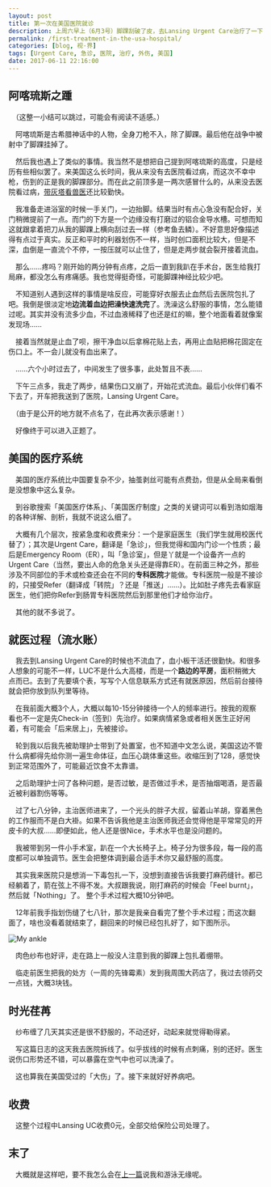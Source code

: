 ```yaml
---
layout: post
title: 第一次在美国医院就诊
description: 上周六早上（6月3号）脚踝刮破了皮，去Lansing Urgent Care治疗了一下。这也是我自己第一次在美国医院就诊。
permalink: /first-treatment-in-the-usa-hospital/
categories: [blog, 视·界]
tags: [Urgent Care, 急诊, 医院, 治疗, 外伤, 美国]
date: 2017-06-11 22:16:00
--- 
```


<!--「http://lanternd.qiniudn.com/Pic4Post/」-->

## 阿喀琉斯之踵

　（这整一小结可以跳过，可能会有阅读不适感。）

　阿喀琉斯是古希腊神话中的人物，全身刀枪不入，除了脚踝。最后他在战争中被射中了脚踝挂掉了。

　然后我也遇上了类似的事情。我当然不是想把自己提到阿喀琉斯的高度，只是经历有些相似罢了。来美国这么长时间，我从来没有去医院看过病，而这次不幸中枪，伤到的正是我的脚踝部分。而在此之前顶多是一两次感冒什么的，从来没去医院看过病，[带灰塔看兽医](/cat-huita-got-sick/)还比较勤快。

　我准备走进浴室的时候一手关门，一边抬脚。结果当时有点心急没有配合好，关门稍微提前了一点。而门的下方是一个边缘没有打磨过的铝合金导水槽。可想而知这就跟拿着把刀从我的脚踝上横向刮过去一样（参考鱼去鳞）。不好意思好像描述得有点过于真实。反正和平时的利器划伤不一样，当时创口面积比较大，但是不深，血倒是一直流个不停，一按压就可以止住了，但是走两步就会裂开接着流血。

　那么……疼吗？刚开始的两分钟有点疼，之后一直到我趴在手术台，医生给我打局麻，都没怎么有疼痛感。我也觉得挺奇怪，可能脚踝神经比较少吧。

　不知道别人遇到这样的事情是啥反应，可能穿好衣服去止血然后去医院包扎了吧。我倒是很淡定地**边流着血边把澡快速洗完**了。洗澡这么舒服的事情，怎么能错过呢。其实并没有流多少血，不过血液稀释了也还是红的嘛，整个地面看着就像案发现场……

　接着当然就是止血了呗，擦干净血以后拿棉花贴上去，再用止血贴把棉花固定在伤口上。不一会儿就没有血出来了。

　……六个小时过去了，中间发生了很多事，此处暂且不表……

　下午三点多，我走了两步，结果伤口又崩了，开始花式流血。最后小伙伴们看不下去了，开车把我送到了医院，Lansing Urgent Care。

　（由于是公开的地方就不点名了，在此再次表示感谢！）

　好像终于可以进入正题了。

## 美国的医疗系统

　美国的医疗系统比中国要复杂不少，抽茧剥丝可能有点费劲，但是从全局来看倒是没想象中这么复杂。

　到谷歌搜索「美国医疗体系」、「美国医疗制度」之类的关键词可以看到浩如烟海的各种详解、剖析，我就不说这么细了。

　大概有几个层次，按紧急度和收费来分：一个是家庭医生（我们学生就用校医代替了）；其次是Urgent Care，翻译是「急诊」，但我觉得和国内门诊一个性质；最后是Emergency Room（ER），叫「急诊室」，但是丫就是一个设备齐一点的Urgent Care（当然，要出人命的危急关头还是得靠ER）。在前面三种之外，那些涉及不同部位的手术或检查还会在不同的**专科医院**才能做。专科医院一般是不接诊的，只接受Refer（翻译成「转院」？还是「推送」……）。比如肚子疼先去看家庭医生，他们把你Refer到肠胃专科医院然后到那里他们才给你治疗。

　其他的就不多说了。

## 就医过程（流水账）

　我去到Lansing Urgent Care的时候也不流血了，血小板干活还很勤快。和很多人想象的可能不一样，LUC不是什么大高楼，而是一个**路边的平房**，面积稍微大点而已。去到了先要填个表，写写个人信息联系方式还有就医原因，然后前台接待就会把你放到队列里等待。

　在我前面大概3个人，大概以每10-15分钟接待一个人的频率进行。按我的观察看也不一定是先Check-in（签到）先治疗。如果病情紧急或者相关医生正好闲着，有可能会「后来居上」，先被接诊。

　轮到我以后我先被助理护士带到了处置室，也不知道中文怎么说，美国这边不管什么病都得先给你测一遍生命体征，血压心跳体重这些。收缩压到了128，感觉快到正常范围外了，可能最近饮食不太靠谱。

　之后助理护士问了各种问题，是否过敏，是否做过手术，是否抽烟喝酒，是否最近被利器割伤等等。

　过了七八分钟，主治医师进来了，一个光头的胖子大叔，留着山羊胡，穿着黑色的工作服而不是白大褂。如果不告诉我他是主治医师我还会觉得他是平常常见的开皮卡的大叔……即便如此，他人还是很Nice，手术水平也是没问题的。

　我被带到另一件小手术室，趴在一个大长椅子上。椅子分为很多段，每一段的高度都可以单独调节。医生会把整体调到最合适手术你又最舒服的高度。

　其实我来医院只是想消一下毒包扎一下，没想到直接告诉我要打麻药缝针。都已经躺着了，箭在弦上不得不发。大叔跟我说，刚打麻药的时候会「Feel burnt」，然后就「Nothing」了。
整个手术过程大概10分钟吧。

　12年前我手指划伤缝了七八针，那次是我亲自看完了整个手术过程；而这次翻面了，啥也没看着就结束了，翻回来的时候已经包扎好了，如下图所示。

![My ankle](http://lanternd.qiniudn.com/Pic4Post/first-treatment-in-the-usa-hospital/my-ankle.jpg)

　肉色纱布也好评，走在路上一般没人注意到我的脚踝上包扎着绷带。

　临走前医生把我的处方（一周的先锋霉素）发到我周围大药店了，我过去领药交一点钱，大概3块钱。

## 时光荏苒

　纱布缠了几天其实还是很不舒服的，不动还好，动起来就觉得勒得紧。

　写这篇日志的这天我去医院拆线了。似乎拔线的时候有点刺痛，别的还好。医生说伤口形势还不错，可以暴露在空气中也可以洗澡了。

　这也算我在美国受过的「大伤」了。接下来就好好养病吧。

## 收费

　这整个过程中Lansing UC收费0元，全部交给保险公司处理了。

## 末了

　大概就是这样吧，要不我怎么会在[上一篇](/first-swimming-in-the-usa/)说我和游泳无缘呢。